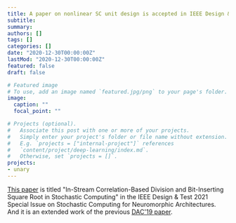 ```yaml
---
title: A paper on nonlinear SC unit design is accepted in IEEE Design & Test 2021
subtitle: 
summary: 
authors: []
tags: []
categories: []
date: "2020-12-30T00:00:00Z"
lastMod: "2020-12-30T00:00:00Z"
featured: false
draft: false

# Featured image
# To use, add an image named `featured.jpg/png` to your page's folder. 
image:
  caption: ""
  focal_point: ""

# Projects (optional).
#   Associate this post with one or more of your projects.
#   Simply enter your project's folder or file name without extension.
#   E.g. `projects = ["internal-project"]` references 
#   `content/project/deep-learning/index.md`.
#   Otherwise, set `projects = []`.
projects: 
- unary
---
```


[This paper](https://ieeexplore.ieee.org/document/9319166) is titled "In-Stream Correlation-Based Division and Bit-Inserting Square Root in Stochastic Computing" in the IEEE Design & Test 2021 Special Issue on Stochastic Computing for Neuromorphic Architectures. And it is an extended work of the previous [DAC'19 paper](https://diwu1990.github.io/publication/2019-06-02-dac/).